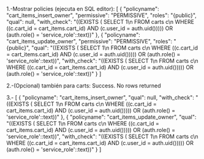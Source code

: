 1.-Mostrar policies (ejecuta en SQL editor):
[
  {
    "policyname": "cart_items_insert_owner",
    "permissive": "PERMISSIVE",
    "roles": "{public}",
    "qual": null,
    "with_check": "((EXISTS ( SELECT 1\n   FROM carts c\n  WHERE ((c.cart_id = cart_items.cart_id) AND (c.user_id = auth.uid())))) OR (auth.role() = 'service_role'::text))"
  },
  {
    "policyname": "cart_items_update_owner",
    "permissive": "PERMISSIVE",
    "roles": "{public}",
    "qual": "((EXISTS ( SELECT 1\n   FROM carts c\n  WHERE ((c.cart_id = cart_items.cart_id) AND (c.user_id = auth.uid())))) OR (auth.role() = 'service_role'::text))",
    "with_check": "((EXISTS ( SELECT 1\n   FROM carts c\n  WHERE ((c.cart_id = cart_items.cart_id) AND (c.user_id = auth.uid())))) OR (auth.role() = 'service_role'::text))"
  }
]

2.-(Opcional) también para carts:
Success. No rows returned


3.-
[
  {
    "policyname": "cart_items_insert_owner",
    "qual": null,
    "with_check": "((EXISTS ( SELECT 1\n   FROM carts c\n  WHERE ((c.cart_id = cart_items.cart_id) AND (c.user_id = auth.uid())))) OR (auth.role() = 'service_role'::text))"
  },
  {
    "policyname": "cart_items_update_owner",
    "qual": "((EXISTS ( SELECT 1\n   FROM carts c\n  WHERE ((c.cart_id = cart_items.cart_id) AND (c.user_id = auth.uid())))) OR (auth.role() = 'service_role'::text))",
    "with_check": "((EXISTS ( SELECT 1\n   FROM carts c\n  WHERE ((c.cart_id = cart_items.cart_id) AND (c.user_id = auth.uid())))) OR (auth.role() = 'service_role'::text))"
  }
]